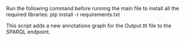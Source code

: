 Run the following command before running the main file to install all the required libraries:
pip install -r requirements.txt

This script adds a new annotations graph for the Output.ttl file to the SPARQL endpoint.
